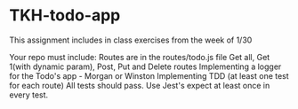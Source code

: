 # TKH-todo-app

This assignment includes in class exercises from the week of 1/30

Your repo must include:
Routes are in the routes/todo.js file
Get all, Get 1(with dynamic param), Post, Put and Delete routes
Implementing a logger for the Todo's   app - Morgan or Winston
Implementing TDD (at least one test for each route) All tests should pass. Use Jest's expect at least once in every test. 
